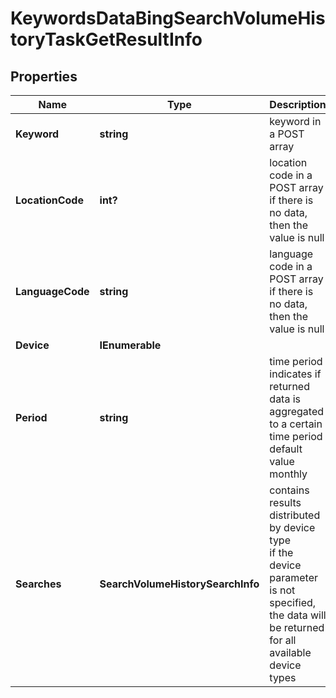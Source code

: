 # KeywordsDataBingSearchVolumeHistoryTaskGetResultInfo


## Properties

| Name | Type | Description | Notes |
|------------ | ------------- | ------------- | -------------|
**Keyword** | **string** | keyword in a POST array |[optional]|
**LocationCode** | **int?** | location code in a POST array<br>if there is no data, then the value is null |[optional]|
**LanguageCode** | **string** | language code in a POST array<br>if there is no data, then the value is null |[optional]|
**Device** | **IEnumerable<string>** |  |[optional]|
**Period** | **string** | time period<br>indicates if returned data is aggregated to a certain time period<br>default value monthly |[optional]|
**Searches** | **SearchVolumeHistorySearchInfo** | contains results distributed by device type<br>if the device parameter is not specified, the data will be returned for all available device types |[optional]|